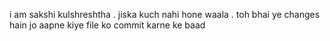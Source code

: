 i am sakshi kulshreshtha . jiska kuch nahi hone waala . toh bhai ye changes hain jo aapne kiye file ko commit karne ke baad 

